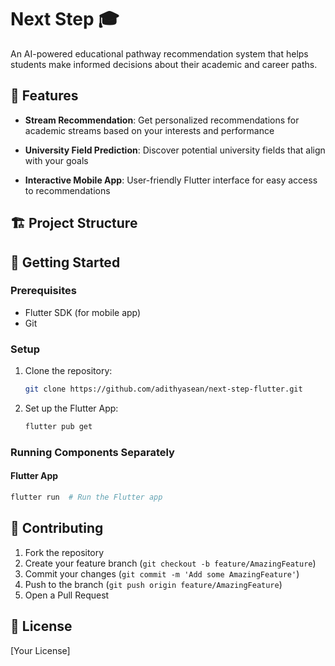 # Next Step 🎓

An AI-powered educational pathway recommendation system that helps students make informed decisions about their academic and career paths.

## 🌟 Features

- **Stream Recommendation**:
Get personalized recommendations for academic streams based on your interests and performance

- **University Field Prediction**:
Discover potential university fields that align with your goals

- **Interactive Mobile App**:
User-friendly Flutter interface for easy access to recommendations

## 🏗️ Project Structure



## 🚀 Getting Started

### Prerequisites
- Flutter SDK (for mobile app)
- Git

### Setup

1. Clone the repository:
   ```bash
   git clone https://github.com/adithyasean/next-step-flutter.git
   ```

2. Set up the Flutter App:
   ```bash
   flutter pub get
   ```

### Running Components Separately

#### Flutter App
```bash
flutter run  # Run the Flutter app
```

## 🤝 Contributing

1. Fork the repository
2. Create your feature branch (`git checkout -b feature/AmazingFeature`)
3. Commit your changes (`git commit -m 'Add some AmazingFeature'`)
4. Push to the branch (`git push origin feature/AmazingFeature`)
5. Open a Pull Request

## 📝 License

[Your License]
